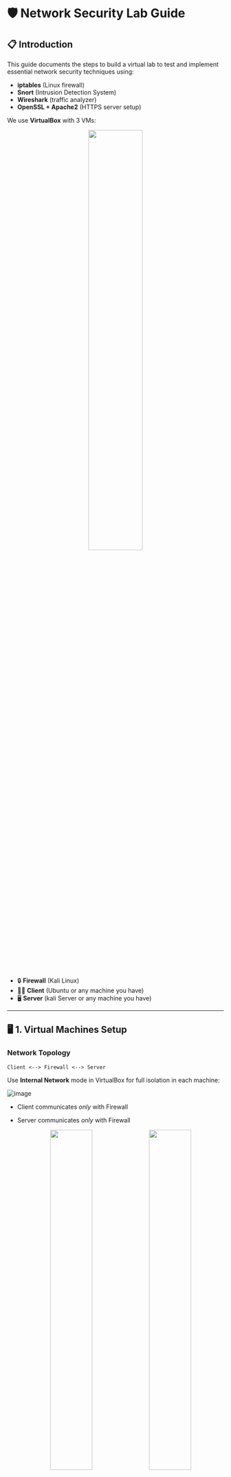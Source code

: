 # 🛡️ Network Security Lab Guide


## 📋 Introduction

This guide documents the steps to build a virtual lab to test and implement essential network security techniques using:

* **iptables** (Linux firewall)
* **Snort** (Intrusion Detection System)
* **Wireshark** (traffic analyzer)
* **OpenSSL + Apache2** (HTTPS server setup)

We use **VirtualBox** with 3 VMs:
  <p align="center">
<img src="https://github.com/user-attachments/assets/57711009-e578-4387-8018-cbc38232d313" width="50%"></p>

* 🔒 **Firewall** (Kali Linux)
* 🧑‍💻 **Client** (Ubuntu or any machine you have)
* 🖥️ **Server** (kali Server or any machine you have)

---

## 🖥️ 1. Virtual Machines Setup

### Network Topology

```
Client <--> Firewall <--> Server
```
Use **Internal Network** mode in VirtualBox for full isolation in each machine:

  ![image](https://github.com/user-attachments/assets/cd05367b-54a9-4c89-956e-4056abe7de12)
* Client communicates *only* with Firewall
* Server communicates *only* with Firewall
  
  <p align="center">
  <img src="https://github.com/user-attachments/assets/063312da-ce1d-42cf-9a73-7a87a5a23cb1" width="45%" style="margin-right: 10px;"/>
  <img src="https://github.com/user-attachments/assets/7ff5435d-a9f7-4b06-9413-d46353c6b6f2" width="45%"/>
</p>
<p align="center">
  <img src="https://github.com/user-attachments/assets/387e071c-84db-4f57-bbea-6b8338abe9ae" width="45%" style="margin-right: 10px;"/>
  <img src="https://github.com/user-attachments/assets/34b10fa1-76ed-4191-8ba4-bb2dcab943fe" width="45%"/>
</p>

### Interface Configuration
For each **machine** (Client, Firewall, and Server), you have manually assign the following IP addresses to their respective network interfaces:

| Machine  | Interface | IP Address     | To            |
| -------- | --------- | -------------- | ------------- |
| Client   | `enp0s3`  | `192.168.10.2` | Firewall eth0 |
| Firewall | `eth0`    | `192.168.10.1` | Client        |
| Firewall | `eth1`    | `192.168.20.1` | Server        |
| Server   | `eth0`    | `192.168.20.2` | Firewall eth1 |

Assign **static IPs** manually in `/etc/network/interfaces` 

### ⚙️ Automating IP Configuration with a Script
When working with VirtualBox in Internal Network mode, machines may lose their IP addresses upon reboot or interface changes. To avoid manually reconfiguring each time, it's good practice to create a dedicated script for each machine that sets its static IP addresses.
In the screenshot below, I demonstrate the creation and execution of such a script (firewall.sh) on the Firewall machine (Kali Linux).

```bash
sudo nano firewall.sh          # Create the script file
sudo chmod +x firewall.sh     # Make it executable
sudo ./firewall.sh            # Run the script
```
This script typically contains ip or ifconfig commands to assign static IPs to interfaces like eth0 and eth1.
<p align="center"> <img src="https://github.com/user-attachments/assets/6e6700ec-d227-48bf-a719-837ad45e074c" width="47%" style="margin-right:10px;" /> <img src="https://github.com/user-attachments/assets/3a63eaab-b030-487a-ae68-ee31b323739b" width="47%" /> </p>
✅ This method saves time, avoids misconfigurations, and ensures consistent network behavior in your lab setup.
To make sure that you asign to each interface the right ip address run this command in the terminal 
![image](https://github.com/user-attachments/assets/dd0251f5-1325-45ab-8950-0ac970cb1d81)

---
## 🌐 2. Set Up Apache2 Web Server (on Server VM)

### Install Apache2

```bash
sudo apt update
sudo apt install apache2
```

### Create a login page `login.html`

```bash
cd /var/www/html
sudo nano login.html
```
Paste the following basic HTML code inside login.html:
```bash <!DOCTYPE html>
<html>
<head>
  <title>Login Page</title>
</head>
<body>
  <h2>Login</h2>
  <form method="POST" action="/login">
    <label for="username">Username:</label><br>
    <input type="text" id="username" name="username"><br><br>
    
    <label for="password">Password:</label><br>
    <input type="password" id="password" name="password"><br><br>
    
    <input type="submit" value="Login">
  </form>
</body>
</html>
```
Save and exit nano:
Press `Ctrl + O` → then `Enter` to save.
Then press `Ctrl + X` to `exit`.
After configuring the server and website, test the setup by accessing the server’s IP address from both server and the client machine. 
Test by accessing `http://192.168.20.2/login.html` use firefox or any browser :
![image](https://github.com/user-attachments/assets/bf03806d-8bf2-47b8-97bc-82147ed6e25d)
Test the access also from the client :
![image](https://github.com/user-attachments/assets/4b9f574f-3362-4eae-bb1d-0b0d90f717c5)

---
## 🔎📡 3.Filtering Traffic with Wireshark
In this section, we’ll use Wireshark to capture and analyze traffic between the Client and the Server.
The goal is to compare HTTP vs HTTPS and understand how unencrypted traffic can expose sensitive data.
🧭 Step-by-step Instructions
* Open Wireshark on the Firewall machine.
* Select the interface connected to either the Client (eth0) or Server (eth1).
* Start capturing packets by clicking the blue shark icon.
* Apply a filter to only see HTTP or TLS traffic:
```bash
http || tls
```
These screenshots show the live packet capture window and the login page used to trigger HTTP requests.
<p align="center">
  <img src="https://github.com/user-attachments/assets/b534371c-d5a7-4d36-99e3-7681feb0b7e0" width="30%" style="margin-right: 10px;" />
  <img src="https://github.com/user-attachments/assets/c69fbd5d-464e-4458-872c-389126b0d654" width="30%" style="margin-right: 10px;" />
  <img src="https://github.com/user-attachments/assets/af891363-db39-4471-a82a-1cb855196391" width="30%" />
</p>
📬 Filtering for HTTP Traffic
Captured HTTP request with sensitive data in plaintext:
![image](https://github.com/user-attachments/assets/e66de6b3-805e-4dad-bb65-5f2877ecabcd)

```bash
GET /test1/?username=salut&password=kan HTTP/1.1
```
This line confirms that username and password are transmitted without encryption over HTTP.
### ⚠️ Security Risk

 HTTP transmits sensitive data in plaintext, making it vulnerable to interception. To protect this data, HTTPS should be used, as it encrypts communication, ensuring the confidentiality and integrity of sensitive information.
 
---
## 🔐 4. Configure HTTPS with OpenSSL

### Generate a Self-Signed Certificate:

```bash
sudo openssl req -x509 -nodes -days 365 -newkey rsa:2048 \
 -keyout /etc/ssl/private/apache-selfsigned.key \
 -out /etc/ssl/certs/apache-selfsigned.crt
```

### Enable SSL in Apache:

```bash
sudo a2enmod ssl
sudo a2ensite default-ssl
sudo systemctl restart apache2
```
![image](https://github.com/user-attachments/assets/48afee02-ae91-4ecc-97b1-c48cba5708c0)

### Update `ports.conf`:
<p align="center">
  <img src="https://github.com/user-attachments/assets/0087d1e0-6170-43a8-9135-a32bf280a9b0" width="48%" style="margin-right: 2%;" />
  <img src="https://github.com/user-attachments/assets/3f7f848f-d9bf-4240-9216-702929f28efd" width="48%" />
</p>
Make sure it includes:
```
Listen 443
```

### Common Warning:
![image](https://github.com/user-attachments/assets/543b6b70-f0d9-4082-8df4-80ed08768e8e)

> ⚠️ Browser may show "Potential Security Risk Ahead" due to self-signed cert. ✅ Accept the risk and continue.

### Capture Traffic with Wireshark:
follow the same steps of using wireshark ,now filter with tls
```bash
tls
```
You’ll observe:
* HTTPS request: encrypted
![image](https://github.com/user-attachments/assets/e5d3a227-41f4-460f-b70a-bda513129fde)

---
## 🔥 5. Configure iptables on Firewall

### Block HTTPS traffic:

```bash
sudo iptables -A INPUT -p tcp --dport 443 -j DROP
```

✅ Result: HTTPS blocked.

### Unblock HTTPS:

```bash
sudo iptables -D INPUT -p tcp --dport 443 -j DROP
```

✅ Result: HTTPS allowed again.

You can verify with:

```bash
sudo iptables -L -n -v
```
---

## 🕵️ 5. Capture Traffic with Wireshark

### On the Firewall:

* Open Wireshark
* Select the interface (eth0 or eth1)
* Apply filter:

```bash
http || tls
```

### Example:

You’ll observe:

* HTTP login request: `username=soumaya&password=kanfoud` in plaintext
* HTTPS request: encrypted

---

## 🚨 6. Snort: Intrusion Detection Setup

### Install Snort (on Firewall):

```bash
sudo apt update
sudo apt install snort
```

### Test Snort in Packet Sniffer Mode:

```bash
sudo snort -i eth0 -A console
```

### Example Rules:

```bash
alert icmp any any -> any any (msg:"ICMP detected"; sid:1000001;)
```

Put custom rules in `/etc/snort/rules/local.rules`.

### Restart Snort:

```bash
sudo systemctl restart snort
```

✅ Snort now monitors suspicious traffic.

---

## ✅ Conclusion

You have successfully:

* Configured isolated networks in VirtualBox
* Deployed a secure HTTPS server
* Analyzed unencrypted/encrypted traffic
* Filtered traffic with `iptables`
* Detected intrusions with Snort

This lab forms a solid foundation in **hands-on network security** for beginners and students.

---

## 📎 Bonus

Feel free to fork this repo, add your own test cases, rules, or share suggestions via Pull Requests!
🔗 LinkedIn: 
